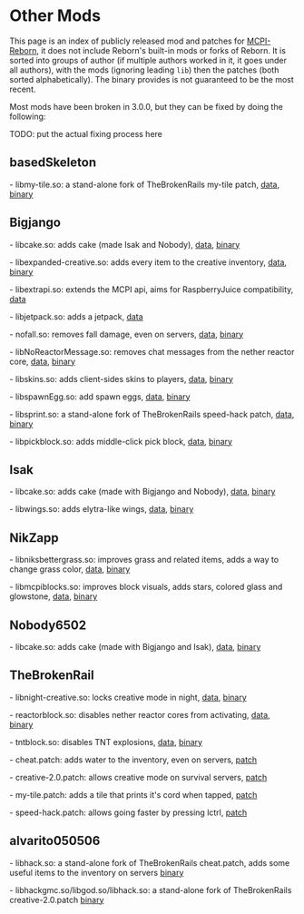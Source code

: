 # Other Mods

This page is an index of publicly released mod and patches for [MCPI-Reborn](INTRO.md),
it does not include Reborn's built-in mods or forks of Reborn.
It is sorted into groups of author (if multiple authors worked in it, it goes under all authors),
with the mods (ignoring leading `lib`) then the patches (both sorted
alphabetically). The binary provides is not guaranteed to be the most
recent.

Most mods have been broken in 3.0.0, but they can be fixed by doing the following:

TODO: put the actual fixing process here

## basedSkeleton

\- libmy-tile.so: a stand-alone fork of TheBrokenRails my-tile patch,
[data](https://github.com/basedSkeleton/my-tile),
[binary](https://github.com/basedSkeleton/my-tile/releases/download/1.0.0/libmy-tile.so)

## Bigjango

\- libcake.so: adds cake (made Isak and Nobody),
[data](https://discord.com/channels/740287937727561779/740287938453045401/1078558047875629156),
[binary](https://cdn.discordapp.com/attachments/740287938453045401/1078558046613143562/libcake.so)

\- libexpanded-creative.so: adds every item to the creative inventory,
[data](https://github.com/Bigjango13/MCPI-Mods/tree/master/extended-creative-inventory),
[binary](https://github.com/Bigjango13/MCPI-Mods/releases/download/v1.0.2/libexpanded-creative.so)

\- libextrapi.so: extends the MCPI api, aims for RaspberryJuice
compatibility, [data](https://github.com/Bigjango13/MCPI-Addons)

\- libjetpack.so: adds a jetpack,
[data](https://github.com/Bigjango13/MCPI-Mods/tree/master/mcpi-competition/week-1)

\- nofall.so: removes fall damage, even on servers,
[data](https://discord.com/channels/740287937727561779/743991018449272922/1014620713220575343),
[binary](https://cdn.discordapp.com/attachments/743991018449272922/1014620712864075966/nofall.so)

\- libNoReactorMessage.so: removes chat messages from the nether reactor
core,
[data](https://discord.com/channels/740287937727561779/889201475362893844/1003050260257574992),
[binary](https://cdn.discordapp.com/attachments/889201475362893844/1003050259712331796/libNoReactorMessage.so)

\- libskins.so: adds client-sides skins to players,
[data](https://github.com/Bigjango13/MCPI-Mods/blob/master/misc/skins.cpp),
[binary](https://github.com/Bigjango13/MCPI-Mods/releases/download/v1.0.1/libskins.so)

\- libspawnEgg.so: add spawn eggs,
[data](https://discord.com/channels/740287937727561779/1034896064240689192/1053892163051716678),
[binary](https://cdn.discordapp.com/attachments/1034896064240689192/1053892162284163273/libspawnEgg.so)

\- libsprint.so: a stand-alone fork of TheBrokenRails speed-hack patch,
[data](https://discord.com/channels/740287937727561779/743991018449272922/1014632338736558141),
[binary](https://cdn.discordapp.com/attachments/743991018449272922/1014632338459738122/libsprint.so)

\- libpickblock.so: adds middle-click pick block,
[data](https://github.com/Bigjango13/MCPI-Mods/blob/master/misc/pickblock.cpp),
[binary](https://discord.com/channels/740287937727561779/1172258840251732092/1193407890573234186)

## Isak

\- libcake.so: adds cake (made with Bigjango and Nobody),
[data](https://discord.com/channels/740287937727561779/740287938453045401/1078558047875629156),
[binary](https://cdn.discordapp.com/attachments/740287938453045401/1078558046613143562/libcake.so)

\- libwings.so: adds elytra-like wings,
[data](https://discord.com/channels/740287937727561779/809882745404260352/1006530741825441842),
[binary](https://cdn.discordapp.com/attachments/740287938453045401/1078558046613143562/libcake.so)

## NikZapp

\- libniksbettergrass.so: improves grass and related items, adds a way
to change grass color,
[data](https://github.com/NikZapp/mcpi-better-grass-mod),
[binary](https://github.com/NikZapp/mcpi-better-grass-mod/releases/download/v1.0/libniksbettergrass.so)

\- libmcpiblocks.so: improves block visuals, adds stars, colored glass
and glowstone,
[data](https://github.com/NikZapp/mcpi-block-shenanigans),
[binary](https://github.com/NikZapp/mcpi-block-shenanigans/releases/download/v1.0/libmcpiblocks.so)

## Nobody6502

\- libcake.so: adds cake (made with Bigjango and Isak),
[data](https://discord.com/channels/740287937727561779/740287938453045401/1078558047875629156),
[binary](https://cdn.discordapp.com/attachments/740287938453045401/1078558046613143562/libcake.so)

## TheBrokenRail

\- libnight-creative.so: locks creative mode in night,
[data](https://discord.com/channels/740287937727561779/740287938453045401/1153731188196917438),
[binary](https://cdn.discordapp.com/attachments/1001236925056827452/1003769115292479538/libnight-creative.so)

\- reactorblock.so: disables nether reactor cores from activating,
[data](https://discord.com/channels/740287937727561779/761048906242981948/957393928053739590),
[binary](https://cdn.discordapp.com/attachments/761048906242981948/957393927428767794/reactorblock.so)

\- tntblock.so: disables TNT explosions,
[data](https://discord.com/channels/740287937727561779/761048906242981948/957391728132894740),
[binary](https://cdn.discordapp.com/attachments/761048906242981948/957391727663124490/tntblock.so)

\- cheat.patch: adds water to the inventory, even on servers,
[patch](https://discord.com/channels/740287937727561779/745611868596469820/809173340765814824)

\- creative-2.0.patch: allows creative mode on survival servers,
[patch](https://discord.com/channels/740287937727561779/740287938453045401/879839570965983282)

\- my-tile.patch: adds a tile that prints it's cord when tapped,
[patch](https://discord.com/channels/740287937727561779/761048906242981948/903444020452261888)

\- speed-hack.patch: allows going faster by pressing lctrl,
[patch](https://discord.com/channels/740287937727561779/740287938453045401/879840761078759496)

## alvarito050506

\- libhack.so: a stand-alone fork of TheBrokenRails cheat.patch, adds
some useful items to the inventory on servers
[binary](https://cdn.discordapp.com/attachments/837764216768823296/837768371037667368/libhack.so?ex=65454618&is=6532d118&hm=705ce49c32ad3026292035f3cde0dddb2f14c0a53b305309b3cee3095ff51408&)

\- libhackgmc.so/libgod.so/libhack.so: a stand-alone fork of
TheBrokenRails creative-2.0.patch
[binary](https://cdn.discordapp.com/attachments/837764216768823296/837771883154767892/libhack.so?ex=6545495d&is=6532d45d&hm=0425a18fbc24bdc847397925975d1f15fcc33936499022e85d470075fba44f7b&)